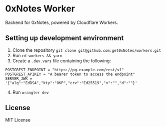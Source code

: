 # 0xNotes Worker
Backend for 0xNotes, powered by Cloudflare Workers.

## Setting up development environment
1. Clone the repository `git clone git@github.com:get0xNotes/workers.git`
2. Run `cd workers && yarn`
3. Create a `.dev.vars` file containing the following:
```env
POSTGREST_ENDPOINT = "https://pg.example.com/rest/v1"
POSTGREST_APIKEY = "A bearer token to access the endpoint"
SERVER_JWK = '{"alg":"EdDSA","kty":"OKP","crv":"Ed25519","x":"","d":""}'
```
4. Run `wrangler dev`

## License

MIT License
